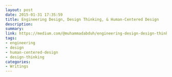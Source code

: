 ```yaml
---
layout: post
date: 2015-01-31 17:35:59
title: Engineering Design, Design Thinking, & Human-Centered Design
description: 
summary: 
link: https://medium.com/@muhammadabduh/engineering-design-design-thinking-human-centered-design-74ead7185d6
tags: 
- engineering
- design
- human-centered-design
- design-thinking
categories:
- Writings
---
```

